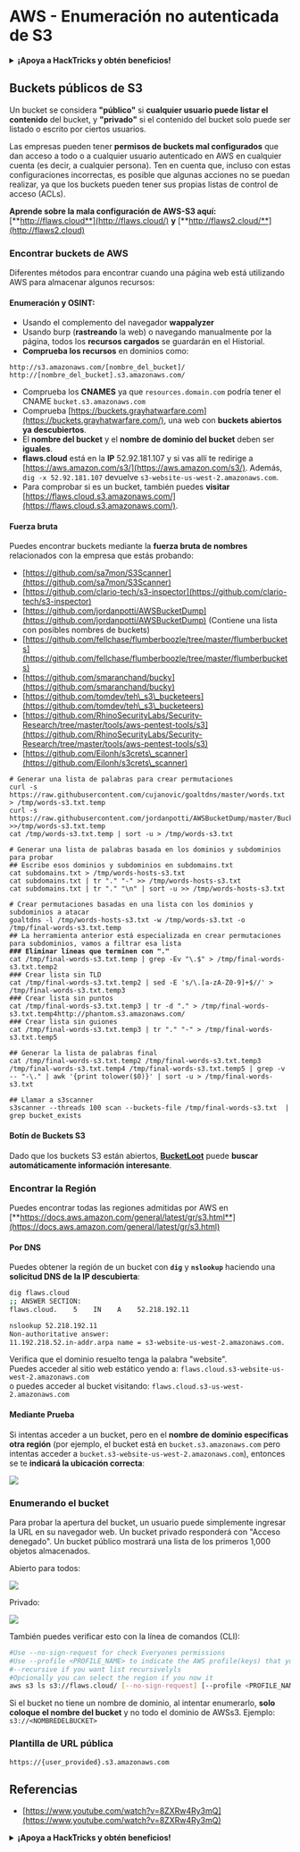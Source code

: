 # AWS - Enumeración no autenticada de S3

<details>

<summary><strong>¡Apoya a HackTricks y obtén beneficios!</strong></summary>

* Si quieres ver a tu **empresa anunciada en HackTricks** o si quieres acceder a la **última versión de PEASS o descargar HackTricks en PDF**, consulta los [**PLANES DE SUSCRIPCIÓN**](https://github.com/sponsors/carlospolop).
* Obtén [**productos oficiales de PEASS y HackTricks**](https://peass.creator-spring.com)
* Descubre [**The PEASS Family**](https://opensea.io/collection/the-peass-family), nuestra colección exclusiva de [**NFTs**](https://opensea.io/collection/the-peass-family)
* **Únete al** 💬 [**grupo de Discord**](https://discord.gg/hRep4RUj7f) o al [**grupo de Telegram**](https://t.me/peass) o **sígueme** en **Twitter** 🐦 [**@carlospolopm**](https://twitter.com/carlospolopm).

* **Comparte tus trucos de hacking enviando PRs a los repositorios de** [**HackTricks**](https://github.com/carlospolop/hacktricks) y [**HackTricks Cloud**](https://github.com/carlospolop/hacktricks-cloud) en GitHub.

</details>

## Buckets públicos de S3

Un bucket se considera **"público"** si **cualquier usuario puede listar el contenido** del bucket, y **"privado"** si el contenido del bucket solo puede ser listado o escrito por ciertos usuarios.

Las empresas pueden tener **permisos de buckets mal configurados** que dan acceso a todo o a cualquier usuario autenticado en AWS en cualquier cuenta (es decir, a cualquier persona). Ten en cuenta que, incluso con estas configuraciones incorrectas, es posible que algunas acciones no se puedan realizar, ya que los buckets pueden tener sus propias listas de control de acceso (ACLs).

**Aprende sobre la mala configuración de AWS-S3 aquí:** [**http://flaws.cloud**](http://flaws.cloud/) **y** [**http://flaws2.cloud/**](http://flaws2.cloud)

### Encontrar buckets de AWS

Diferentes métodos para encontrar cuando una página web está utilizando AWS para almacenar algunos recursos:

#### Enumeración y OSINT:

* Usando el complemento del navegador **wappalyzer**
* Usando burp (**rastreando** la web) o navegando manualmente por la página, todos los **recursos cargados** se guardarán en el Historial.
*   **Comprueba los recursos** en dominios como:

```
http://s3.amazonaws.com/[nombre_del_bucket]/
http://[nombre_del_bucket].s3.amazonaws.com/
```
* Comprueba los **CNAMES** ya que `resources.domain.com` podría tener el CNAME `bucket.s3.amazonaws.com`
* Comprueba [https://buckets.grayhatwarfare.com](https://buckets.grayhatwarfare.com/), una web con **buckets abiertos ya descubiertos**.
* El **nombre del bucket** y el **nombre de dominio del bucket** deben ser **iguales**.
* **flaws.cloud** está en la **IP** 52.92.181.107 y si vas allí te redirige a [https://aws.amazon.com/s3/](https://aws.amazon.com/s3/). Además, `dig -x 52.92.181.107` devuelve `s3-website-us-west-2.amazonaws.com`.
* Para comprobar si es un bucket, también puedes **visitar** [https://flaws.cloud.s3.amazonaws.com/](https://flaws.cloud.s3.amazonaws.com/).

#### Fuerza bruta

Puedes encontrar buckets mediante la **fuerza bruta de nombres** relacionados con la empresa que estás probando:

* [https://github.com/sa7mon/S3Scanner](https://github.com/sa7mon/S3Scanner)
* [https://github.com/clario-tech/s3-inspector](https://github.com/clario-tech/s3-inspector)
* [https://github.com/jordanpotti/AWSBucketDump](https://github.com/jordanpotti/AWSBucketDump) (Contiene una lista con posibles nombres de buckets)
* [https://github.com/fellchase/flumberboozle/tree/master/flumberbuckets](https://github.com/fellchase/flumberboozle/tree/master/flumberbuckets)
* [https://github.com/smaranchand/bucky](https://github.com/smaranchand/bucky)
* [https://github.com/tomdev/teh\_s3\_bucketeers](https://github.com/tomdev/teh\_s3\_bucketeers)
* [https://github.com/RhinoSecurityLabs/Security-Research/tree/master/tools/aws-pentest-tools/s3](https://github.com/RhinoSecurityLabs/Security-Research/tree/master/tools/aws-pentest-tools/s3)
* [https://github.com/Eilonh/s3crets\_scanner](https://github.com/Eilonh/s3crets\_scanner)

<pre class="language-bash"><code class="lang-bash"># Generar una lista de palabras para crear permutaciones
curl -s https://raw.githubusercontent.com/cujanovic/goaltdns/master/words.txt > /tmp/words-s3.txt.temp
curl -s https://raw.githubusercontent.com/jordanpotti/AWSBucketDump/master/BucketNames.txt >>/tmp/words-s3.txt.temp
cat /tmp/words-s3.txt.temp | sort -u > /tmp/words-s3.txt

# Generar una lista de palabras basada en los dominios y subdominios para probar
## Escribe esos dominios y subdominios en subdomains.txt
cat subdomains.txt > /tmp/words-hosts-s3.txt
cat subdomains.txt | tr "." "-" >> /tmp/words-hosts-s3.txt
cat subdomains.txt | tr "." "\n" | sort -u >> /tmp/words-hosts-s3.txt

# Crear permutaciones basadas en una lista con los dominios y subdominios a atacar
goaltdns -l /tmp/words-hosts-s3.txt -w /tmp/words-s3.txt -o /tmp/final-words-s3.txt.temp
## La herramienta anterior está especializada en crear permutaciones para subdominios, vamos a filtrar esa lista
<strong>### Eliminar líneas que terminen con "."
</strong>cat /tmp/final-words-s3.txt.temp | grep -Ev "\.$" > /tmp/final-words-s3.txt.temp2
### Crear lista sin TLD
cat /tmp/final-words-s3.txt.temp2 | sed -E 's/\.[a-zA-Z0-9]+$//' > /tmp/final-words-s3.txt.temp3
### Crear lista sin puntos
cat /tmp/final-words-s3.txt.temp3 | tr -d "." > /tmp/final-words-s3.txt.temp4http://phantom.s3.amazonaws.com/
### Crear lista sin guiones
cat /tmp/final-words-s3.txt.temp3 | tr "." "-" > /tmp/final-words-s3.txt.temp5

## Generar la lista de palabras final
cat /tmp/final-words-s3.txt.temp2 /tmp/final-words-s3.txt.temp3 /tmp/final-words-s3.txt.temp4 /tmp/final-words-s3.txt.temp5 | grep -v -- "-\." | awk '{print tolower($0)}' | sort -u > /tmp/final-words-s3.txt

## Llamar a s3scanner
s3scanner --threads 100 scan --buckets-file /tmp/final-words-s3.txt  | grep bucket_exists
</code></pre>

#### Botín de Buckets S3

Dado que los buckets S3 están abiertos, [**BucketLoot**](https://github.com/redhuntlabs/BucketLoot) puede **buscar automáticamente información interesante**.

### Encontrar la Región

Puedes encontrar todas las regiones admitidas por AWS en [**https://docs.aws.amazon.com/general/latest/gr/s3.html**](https://docs.aws.amazon.com/general/latest/gr/s3.html)

#### Por DNS

Puedes obtener la región de un bucket con **`dig`** y **`nslookup`** haciendo una **solicitud DNS de la IP descubierta**:
```bash
dig flaws.cloud
;; ANSWER SECTION:
flaws.cloud.    5    IN    A    52.218.192.11

nslookup 52.218.192.11
Non-authoritative answer:
11.192.218.52.in-addr.arpa name = s3-website-us-west-2.amazonaws.com.
```
Verifica que el dominio resuelto tenga la palabra "website".\
Puedes acceder al sitio web estático yendo a: `flaws.cloud.s3-website-us-west-2.amazonaws.com`\
o puedes acceder al bucket visitando: `flaws.cloud.s3-us-west-2.amazonaws.com`

#### Mediante Prueba

Si intentas acceder a un bucket, pero en el **nombre de dominio especificas otra región** (por ejemplo, el bucket está en `bucket.s3.amazonaws.com` pero intentas acceder a `bucket.s3-website-us-west-2.amazonaws.com`), entonces se te **indicará la ubicación correcta**:

![](<../../../.gitbook/assets/image (57).png>)

### Enumerando el bucket

Para probar la apertura del bucket, un usuario puede simplemente ingresar la URL en su navegador web. Un bucket privado responderá con "Acceso denegado". Un bucket público mostrará una lista de los primeros 1,000 objetos almacenados.

Abierto para todos:

![](<../../../.gitbook/assets/image (67).png>)

Privado:

![](<../../../.gitbook/assets/image (78).png>)

También puedes verificar esto con la línea de comandos (CLI):
```bash
#Use --no-sign-request for check Everyones permissions
#Use --profile <PROFILE_NAME> to indicate the AWS profile(keys) that youwant to use: Check for "Any Authenticated AWS User" permissions
#--recursive if you want list recursivelyls
#Opcionally you can select the region if you now it
aws s3 ls s3://flaws.cloud/ [--no-sign-request] [--profile <PROFILE_NAME>] [ --recursive] [--region us-west-2]
```
Si el bucket no tiene un nombre de dominio, al intentar enumerarlo, **solo coloque el nombre del bucket** y no todo el dominio de AWSs3. Ejemplo: `s3://<NOMBREDELBUCKET>`

### Plantilla de URL pública
```
https://{user_provided}.s3.amazonaws.com
```
## Referencias

* [https://www.youtube.com/watch?v=8ZXRw4Ry3mQ](https://www.youtube.com/watch?v=8ZXRw4Ry3mQ)

<details>

<summary><strong>¡Apoya a HackTricks y obtén beneficios!</strong></summary>

* Si quieres ver tu **empresa anunciada en HackTricks** o si quieres acceder a la **última versión de PEASS o descargar HackTricks en PDF**, consulta los [**PLANES DE SUSCRIPCIÓN**](https://github.com/sponsors/carlospolop).
* Obtén el [**merchandising oficial de PEASS y HackTricks**](https://peass.creator-spring.com)
* Descubre [**The PEASS Family**](https://opensea.io/collection/the-peass-family), nuestra colección exclusiva de [**NFTs**](https://opensea.io/collection/the-peass-family)
* **Únete al** 💬 [**grupo de Discord**](https://discord.gg/hRep4RUj7f) o al [**grupo de Telegram**](https://t.me/peass) o **sígueme** en **Twitter** 🐦 [**@carlospolopm**](https://twitter.com/carlospolopm)**.**
* **Comparte tus trucos de hacking enviando PRs a los repositorios de** [**HackTricks**](https://github.com/carlospolop/hacktricks) y [**HackTricks Cloud**](https://github.com/carlospolop/hacktricks-cloud) en GitHub.

</details>
